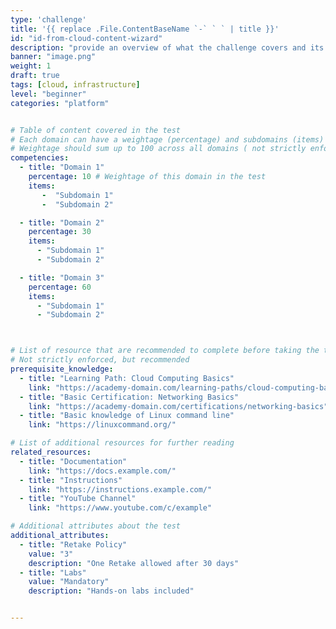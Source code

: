 ```yaml
---
type: 'challenge'
title: '{{ replace .File.ContentBaseName `-` ` ` | title }}'
id: "id-from-cloud-content-wizard"
description: "provide an overview of what the challenge covers and its objectives."
banner: "image.png"
weight: 1
draft: true
tags: [cloud, infrastructure]
level: "beginner"
categories: "platform"


# Table of content covered in the test
# Each domain can have a weightage (percentage) and subdomains (items)
# Weightage should sum up to 100 across all domains ( not strictly enforced, but recommended )
competencies:
  - title: "Domain 1"
    percentage: 10 # Weightage of this domain in the test
    items: 
       -  "Subdomain 1"
       -  "Subdomain 2"

  - title: "Domain 2"
    percentage: 30
    items:
      - "Subdomain 1"
      - "Subdomain 2"

  - title: "Domain 3"
    percentage: 60
    items:
      - "Subdomain 1"
      - "Subdomain 2"



# List of resource that are recommended to complete before taking the test
# Not strictly enforced, but recommended
prerequisite_knowledge:
  - title: "Learning Path: Cloud Computing Basics"
    link: "https://academy-domain.com/learning-paths/cloud-computing-basics"
  - title: "Basic Certification: Networking Basics"
    link: "https://academy-domain.com/certifications/networking-basics"
  - title: "Basic knowledge of Linux command line"
    link: "https://linuxcommand.org/"

# List of additional resources for further reading 
related_resources:
  - title: "Documentation"
    link: "https://docs.example.com/"
  - title: "Instructions"
    link: "https://instructions.example.com/"
  - title: "YouTube Channel"
    link: "https://www.youtube.com/c/example" 

# Additional attributes about the test
additional_attributes: 
  - title: "Retake Policy"
    value: "3"
    description: "One Retake allowed after 30 days"
  - title: "Labs"
    value: "Mandatory"
    description: "Hands-on labs included"


---
```

